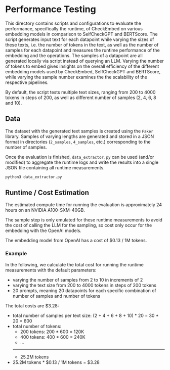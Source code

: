 # Performance Testing

This directory contains scripts and configurations to evaluate the performance, specifically the runtime, of CheckEmbed on various embedding models in comparison to SelfCheckGPT and BERTScore.
The script generates input text for each datapoint while varying the sizes of these texts, i.e. the number of tokens in the text, as well as the number of samples for each datapoint and measures the runtime performance of the embedding and the operations.
The samples of a datapoint are all generated locally via script instead of querying an LLM.
Varying the number of tokens to embed gives insights on the overall efficiency of the different embedding models used by CheckEmbed, SelfCheckGPT and BERTScore, while varying the sample number examines the the scalability of the respective pipelines.

By default, the script tests multiple text sizes, ranging from 200 to 4000 tokens in steps of 200, as well as different number of samples (2, 4, 6, 8 and 10).

## Data

The dataset with the generated text samples is created using the `Faker` library. Samples of varying lengths are generated and stored in a JSON format in directories (`2_samples`, `4_samples`, etc.) corresponding to the number of samples.

Once the evaluation is finished, `data_extractor.py` can be used (and/or modified) to aggregate the runtime logs and write the results into a single JSON file containing all runtime measurements.
```python
python3 data_extractor.py
```

## Runtime / Cost Estimation

The estimated compute time for running the evaluation is approximately 24 hours on an NVIDIA A100-SXM-40GB.

The sample step is only emulated for these runtime measurements to avoid the cost of calling the LLM for the sampling, so cost only occur for the embedding with the OpenAI models.

The embedding model from OpenAI has a cost of $0.13 / 1M tokens.

### Example
In the following, we calculate the total cost for running the runtime measurements with the default parameters:
- varying the number of samples from 2 to 10 in increments of 2
- varying the text size from 200 to 4000 tokens in steps of 200 tokens
- 20 prompts, meaning 20 datapoints for each specific combination of number of samples and number of tokens

The total costs are $3.28:
- total number of samples per text size: (2 + 4 + 6 + 8 + 10) * 20 = 30 * 20 = 600
- total number of tokens:
  - 200 tokens: 200 * 600 = 120K
  - 400 tokens: 400 * 600 = 240K
  - ...
  ---
  - 25.2M tokens
- 25.2M tokens * $0.13 / 1M tokens = $3.28
